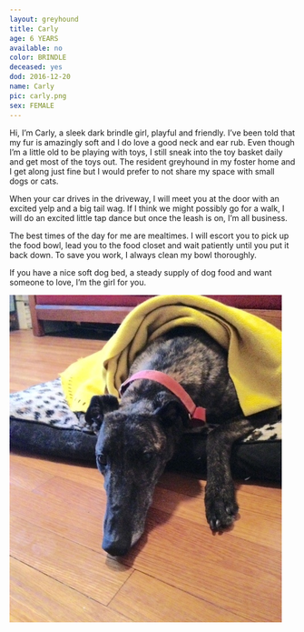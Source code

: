 ```yaml
---
layout: greyhound
title: Carly
age: 6 YEARS
available: no
color: BRINDLE
deceased: yes
dod: 2016-12-20
name: Carly
pic: carly.png
sex: FEMALE
---
```


Hi, I’m Carly, a sleek dark brindle girl, playful and friendly. I’ve been told that my fur is amazingly soft and I do love a good neck and ear rub. Even though I’m a little old to be playing with toys, I still sneak into the toy basket daily and get most of the toys out. The resident greyhound in my foster home and I get along just fine but I would prefer to not share my space with small dogs or cats.

When your car drives in the driveway, I will meet you at the door with an excited yelp and a big tail wag. If I think we might possibly go for a walk, I will do an excited little tap dance but once the leash is on, I’m all business.

The best times of the day for me are mealtimes. I will escort you to pick up the food bowl, lead you to the food closet and wait patiently until you put it back down. To save you work, I always clean my bowl thoroughly.
 
If you have a nice soft dog bed, a steady supply of dog food and want someone to love, I’m the girl for you.

![Carly](/img/carly1.png "Carly")
